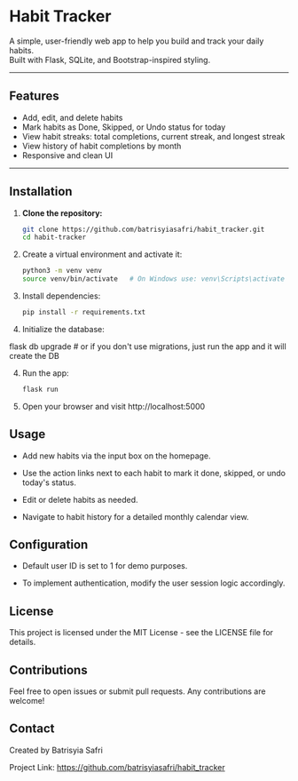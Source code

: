 # Habit Tracker

A simple, user-friendly web app to help you build and track your daily habits.  
Built with Flask, SQLite, and Bootstrap-inspired styling.

---

## Features

- Add, edit, and delete habits
- Mark habits as Done, Skipped, or Undo status for today
- View habit streaks: total completions, current streak, and longest streak
- View history of habit completions by month
- Responsive and clean UI

---

## Installation

1. **Clone the repository:**

   ```bash
   git clone https://github.com/batrisyiasafri/habit_tracker.git
   cd habit-tracker


1. Create a virtual environment and activate it:
   ```bash
   python3 -m venv venv
   source venv/bin/activate   # On Windows use: venv\Scripts\activate

2. Install dependencies:
   ```bash
   pip install -r requirements.txt

3. Initialize the database:

flask db upgrade  # or if you don't use migrations, just run the app and it will create the DB

4. Run the app:
   ```bash
   flask run

5. Open your browser and visit http://localhost:5000

## Usage
- Add new habits via the input box on the homepage.

- Use the action links next to each habit to mark it done, skipped, or undo today's status.

- Edit or delete habits as needed.

- Navigate to habit history for a detailed monthly calendar view.

## Configuration
- Default user ID is set to 1 for demo purposes.

- To implement authentication, modify the user session logic accordingly.

## License
This project is licensed under the MIT License - see the LICENSE file for details.

## Contributions
Feel free to open issues or submit pull requests. Any contributions are welcome!

## Contact
Created by Batrisyia Safri

Project Link: https://github.com/batrisyiasafri/habit_tracker